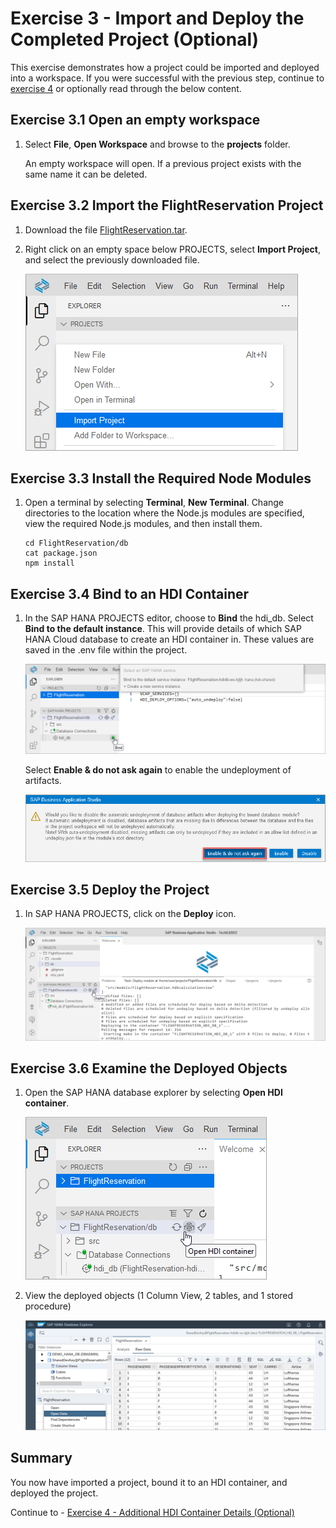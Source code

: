 # Exercise 3 - Import and Deploy the Completed Project (Optional)

This exercise demonstrates how a project could be imported and deployed into a workspace.  If you were successful with the previous step, continue to [exercise 4](../ex4/README.md) or optionally read through the below content.

## Exercise 3.1 Open an empty workspace

1. Select **File**, **Open Workspace** and browse to the **projects** folder.

    An empty workspace will open.  If a previous project exists with the same name it can be deleted.

## Exercise 3.2 Import the FlightReservation Project

1. Download the file [FlightReservation.tar](FlightReservation.tar).

2. Right click on an empty space below PROJECTS, select **Import Project**, and select the previously downloaded file.

    ![](images/open.png)

## Exercise 3.3 Install the Required Node Modules

1. Open a terminal by selecting **Terminal**, **New Terminal**.  Change directories to the location where the Node.js modules are specified, view the required Node.js modules, and then install them.

    ```
    cd FlightReservation/db
    cat package.json
    npm install
    ```

## Exercise 3.4 Bind to an HDI Container

1. In the SAP HANA PROJECTS editor, choose to **Bind** the hdi_db.  Select **Bind to the default instance**.  This will provide details of which SAP HANA Cloud database to create an HDI container in.  These values are saved in the .env file within the project.

    ![](images/bind.png)

    Select **Enable & do not ask again** to enable the undeployment of artifacts.

    ![](images/auto-undeploy.png)

## Exercise 3.5 Deploy the Project

1. In SAP HANA PROJECTS, click on the **Deploy** icon.

    ![](images/deploy.png)

## Exercise 3.6 Examine the Deployed Objects

1. Open the SAP HANA database explorer by selecting **Open HDI container**.

    ![](images/open-dbx.png)

2. View the deployed objects (1 Column View, 2 tables, and 1 stored procedure)

    ![](images/view.png)

## Summary

You now have imported a project, bound it to an HDI container, and deployed the project.

Continue to - [Exercise 4 - Additional HDI Container Details (Optional)](../ex4/README.md)

